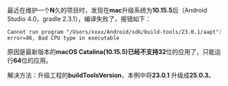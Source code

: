 最近在维护一个**N**久的项目时，发现在**mac**升级系统为**10.15.5**后（Android Studio 4.0，gradle 2.3.1），编译失败了，报错如下：

`Cannot run program "/Users/xxxx/Android/sdk/build-tools/23.0.1/aapt": error=86, Bad CPU type in executable`

原因是最新版本的**macOS Catalina(10.15.5)**已经不支持**32**位的应用了，只能运行**64**位的应用。

解决方法：升级工程的**buildToolsVersion**，本例中将**23.0.1** 升级成**25.0.3**。
